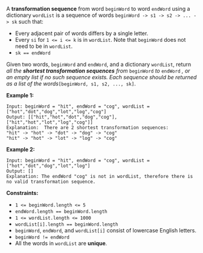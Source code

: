 A **transformation sequence** from word `beginWord` to word `endWord` using a
dictionary `wordList` is a sequence of words `beginWord -> s1 -> s2 -> ... ->
sk` such that:

  * Every adjacent pair of words differs by a single letter.
  * Every `si` for `1 <= i <= k` is in `wordList`. Note that `beginWord` does not need to be in `wordList`.
  * `sk == endWord`

Given two words, `beginWord` and `endWord`, and a dictionary `wordList`,
return _all the **shortest transformation sequences** from_ `beginWord` _to_
`endWord` _, or an empty list if no such sequence exists. Each sequence should
be returned as a list of the words_`[beginWord, s1, s2, ..., sk]`.



**Example 1:**

    
    
    Input: beginWord = "hit", endWord = "cog", wordList = ["hot","dot","dog","lot","log","cog"]
    Output: [["hit","hot","dot","dog","cog"],["hit","hot","lot","log","cog"]]
    Explanation:  There are 2 shortest transformation sequences:
    "hit" -> "hot" -> "dot" -> "dog" -> "cog"
    "hit" -> "hot" -> "lot" -> "log" -> "cog"
    

**Example 2:**

    
    
    Input: beginWord = "hit", endWord = "cog", wordList = ["hot","dot","dog","lot","log"]
    Output: []
    Explanation: The endWord "cog" is not in wordList, therefore there is no valid transformation sequence.
    



**Constraints:**

  * `1 <= beginWord.length <= 5`
  * `endWord.length == beginWord.length`
  * `1 <= wordList.length <= 1000`
  * `wordList[i].length == beginWord.length`
  * `beginWord`, `endWord`, and `wordList[i]` consist of lowercase English letters.
  * `beginWord != endWord`
  * All the words in `wordList` are **unique**.

